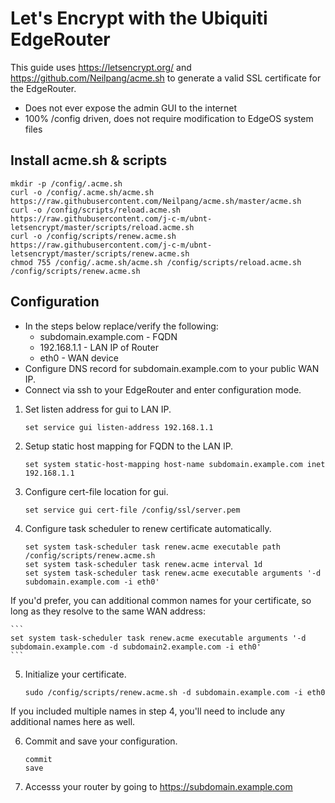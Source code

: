 # Let's Encrypt with the Ubiquiti EdgeRouter

This guide uses <https://letsencrypt.org/> and <https://github.com/Neilpang/acme.sh>
to generate a valid SSL certificate for the EdgeRouter.

* Does not ever expose the admin GUI to the internet
* 100% /config driven, does not require modification to EdgeOS system files

## Install acme.sh & scripts
```
mkdir -p /config/.acme.sh
curl -o /config/.acme.sh/acme.sh https://raw.githubusercontent.com/Neilpang/acme.sh/master/acme.sh
curl -o /config/scripts/reload.acme.sh https://raw.githubusercontent.com/j-c-m/ubnt-letsencrypt/master/scripts/reload.acme.sh
curl -o /config/scripts/renew.acme.sh https://raw.githubusercontent.com/j-c-m/ubnt-letsencrypt/master/scripts/renew.acme.sh
chmod 755 /config/.acme.sh/acme.sh /config/scripts/reload.acme.sh /config/scripts/renew.acme.sh
```

## Configuration

* In the steps below replace/verify the following:
  * subdomain.example.com - FQDN
  * 192.168.1.1 - LAN IP of Router
  * eth0 - WAN device
* Configure DNS record for subdomain.example.com to your public WAN IP.
* Connect via ssh to your EdgeRouter and enter configuration mode.

1. Set listen address for gui to LAN IP.

    ```
    set service gui listen-address 192.168.1.1
    ```

2. Setup static host mapping for FQDN to the LAN IP.

    ```
    set system static-host-mapping host-name subdomain.example.com inet 192.168.1.1
    ```

3. Configure cert-file location for gui.

    ```
    set service gui cert-file /config/ssl/server.pem
    ```

4. Configure task scheduler to renew certificate automatically.

    ```
    set system task-scheduler task renew.acme executable path /config/scripts/renew.acme.sh
    set system task-scheduler task renew.acme interval 1d
    set system task-scheduler task renew.acme executable arguments '-d subdomain.example.com -i eth0'
    ```

If you'd prefer, you can additional common names for your certificate, so long as they resolve to the same WAN address:

    ```
    set system task-scheduler task renew.acme executable arguments '-d subdomain.example.com -d subdomain2.example.com -i eth0'
    ```

5. Initialize your certificate.

    ```
    sudo /config/scripts/renew.acme.sh -d subdomain.example.com -i eth0
    ```

If you included multiple names in step 4, you'll need to include any additional names here as well.

6. Commit and save your configuration.

    ```
    commit
    save
    ```

7. Accesss your router by going to <https://subdomain.example.com>
